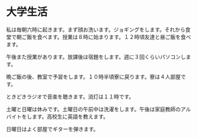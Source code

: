 ﻿# 大学生活

私は毎朝六時に起きます。まず顔お洗います。ジョギングをします。それから食堂で朝ご飯を食べます。授業は８時に始まります。１２時頃友達と昼ご飯を食べます。

午後また授業があります。放課後は宿題をします。週に３回くらいパソコンします。

晩ご飯の後、教室で予習をします。１０時半頃寮に戻ります。寮は４人部屋です。

ときどきラジオで音楽を聴きます。消灯は１１時です。

土曜と日曜は休みです。土曜日の午前中は洗濯をします。午後は家庭教師のアルバイトをします。高校生に英語を教えます。

日曜日はよく部屋でギターを弾きます。

